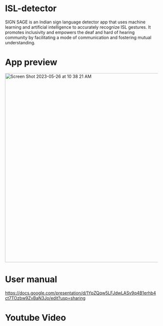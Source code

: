# ISL-detector
SIGN SAGE is an Indian sign language detector app that uses machine learning and artificial intelligence to accurately recognize ISL gestures. It promotes inclusivity and empowers the deaf and hard of hearing community by facilitating a mode of communication and fostering mutual understanding. 

# App preview

<img width="622" alt="Screen Shot 2023-05-26 at 10 38 21 AM" src="https://github.com/ChandniWadhwa/ISL-detector/assets/135064264/47210e36-c88b-4e5b-b723-a87015640781">

# User manual

https://docs.google.com/presentation/d/1YpZQqw5LFJdwLASv9q4B1erhb4ct7TOzbw9ZvBaN3Jo/edit?usp=sharing

# Youtube Video
